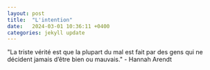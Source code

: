 ```yaml
---
layout: post
title:  "L'intention"
date:   2024-03-01 10:36:11 +0400
categories: jekyll update
---
```

"La triste vérité est que la plupart du mal est fait par des gens qui ne décident jamais d’être bien ou mauvais." - Hannah Arendt

[jekyll-docs]: https://jekyllrb.com/docs/home
[jekyll-gh]:   https://github.com/jekyll/jekyll
[jekyll-talk]: https://talk.jekyllrb.com/
